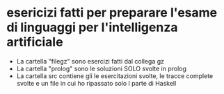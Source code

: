 # esericizi fatti per preparare l'esame di linguaggi per l'intelligenza artificiale
- La cartella "filegz" sono esercizi fatti dal collega gz
- La cartella "prolog" sono le soluzioni SOLO svolte in prolog
- La cartella src contiene gli le esercitazioni svolte, le tracce complete svolte e un file in cui ho ripassato solo l parte di Haskell 

